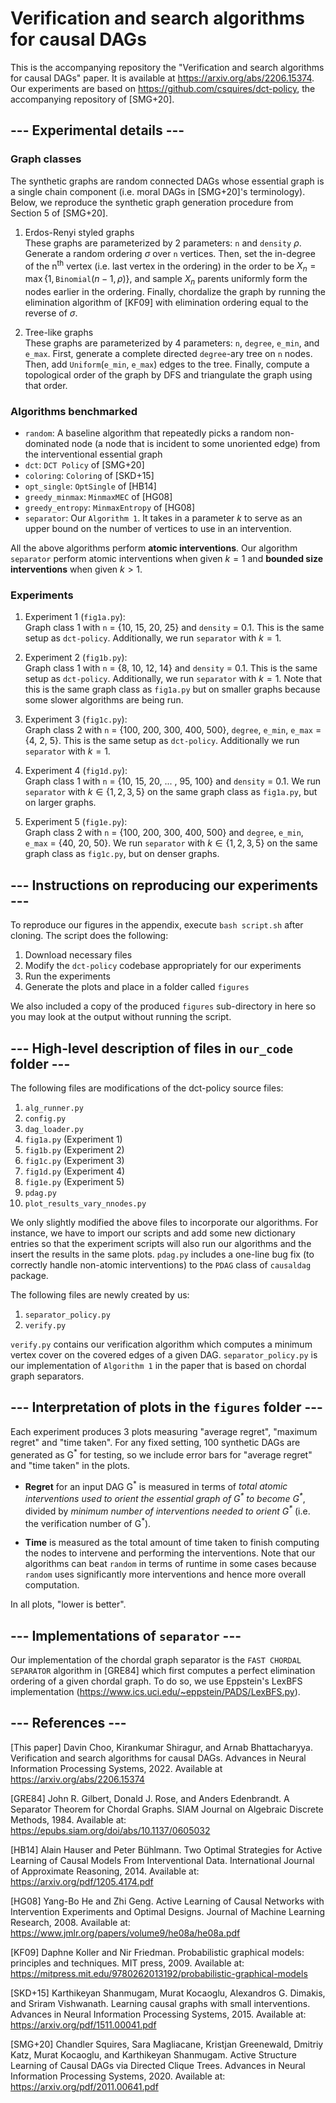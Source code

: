 # Verification and search algorithms for causal DAGs

This is the accompanying repository the "Verification and search algorithms for causal DAGs" paper. It is available at https://arxiv.org/abs/2206.15374. Our experiments are based on https://github.com/csquires/dct-policy, the accompanying repository of [SMG+20].

## --- Experimental details ---

### Graph classes

The synthetic graphs are random connected DAGs whose essential graph is a single chain component (i.e. moral DAGs in [SMG+20]'s terminology). Below, we reproduce the synthetic graph generation procedure from Section 5 of [SMG+20].

1. Erdos-Renyi styled graphs  
These graphs are parameterized by 2 parameters: `n` and `density` $\rho$. Generate a random ordering $\sigma$ over `n` vertices. Then, set the in-degree of the n<sup>th</sup> vertex (i.e. last vertex in the ordering) in the order to be $X_n = \max\{1, \texttt{Binomial}(n-1, \rho)\}$, and sample $X_n$ parents uniformly form the nodes earlier in the ordering. Finally, chordalize the graph by running the elimination algorithm of [KF09] with elimination ordering equal to the reverse of $\sigma$.

2. Tree-like graphs  
These graphs are parameterized by 4 parameters: `n`, `degree`, `e_min`, and `e_max`. First, generate a complete directed `degree`-ary tree on `n` nodes. Then, add $\texttt{Uniform}$(`e_min`, `e_max`) edges to the tree. Finally, compute a topological order of the graph by DFS and triangulate the graph using that order.

### Algorithms benchmarked

- `random`: A baseline algorithm that repeatedly picks a random non-dominated node (a node that is incident to some unoriented edge) from the interventional essential graph
- `dct`: `DCT Policy` of [SMG+20]
- `coloring`: `Coloring` of [SKD+15]
- `opt_single`: `OptSingle` of [HB14]
- `greedy_minmax`: `MinmaxMEC` of [HG08]
- `greedy_entropy`: `MinmaxEntropy` of [HG08]
- `separator`: Our `Algorithm 1`. It takes in a parameter $k$ to serve as an upper bound on the number of vertices to use in an intervention.

All the above algorithms perform **atomic interventions**. Our algorithm `separator` perform atomic interventions when given $k=1$ and **bounded size interventions** when given $k > 1$.

### Experiments

1. Experiment 1 (`fig1a.py`):  
Graph class 1 with `n` = {10, 15, 20, 25} and `density` = 0.1. This is the same setup as `dct-policy`. Additionally, we run `separator` with $k = 1$. 

2. Experiment 2 (`fig1b.py`):  
Graph class 1 with `n` = {8, 10, 12, 14} and `density` = 0.1. This is the same setup as `dct-policy`. Additionally, we run `separator` with $k = 1$. Note that this is the same graph class as `fig1a.py` but on smaller graphs because some slower algorithms are being run. 

3. Experiment 3 (`fig1c.py`):  
Graph class 2 with `n` = {100, 200, 300, 400, 500}, `degree`, `e_min`, `e_max` = {4, 2, 5}. This is the same setup as `dct-policy`. Additionally we run `separator` with $k = 1$.

4. Experiment 4 (`fig1d.py`):  
Graph class 1 with `n` = {10, 15, 20, ... , 95, 100} and `density` = 0.1. We run `separator` with $k \in \{1,2,3,5\}$ on the same graph class as `fig1a.py`, but on larger graphs. 

5. Experiment 5 (`fig1e.py`):  
Graph class 2 with `n` = {100, 200, 300, 400, 500} and `degree`, `e_min`, `e_max` = {40, 20, 50}. We run `separator` with $k \in \{1,2,3,5\}$ on the same graph class as `fig1c.py`, but on denser graphs. 

## --- Instructions on reproducing our experiments ---

To reproduce our figures in the appendix, execute `bash script.sh` after cloning. The script does the following:
1) Download necessary files
2) Modify the `dct-policy` codebase appropriately for our experiments
3) Run the experiments
4) Generate the plots and place in a folder called `figures`

We also included a copy of the produced `figures` sub-directory in here so you may look at the output without running the script.

## --- High-level description of files in `our_code` folder ---

The following files are modifications of the dct-policy source files:
1) `alg_runner.py`
2) `config.py`
3) `dag_loader.py`
4) `fig1a.py` (Experiment 1)
5) `fig1b.py` (Experiment 2)
6) `fig1c.py` (Experiment 3)
7) `fig1d.py` (Experiment 4)
8) `fig1e.py` (Experiment 5)
8) `pdag.py`
9) `plot_results_vary_nnodes.py`

We only slightly modified the above files to incorporate our algorithms. For instance, we have to import our scripts and add some new dictionary entries so that the experiment scripts will also run our algorithms and the insert the results in the same plots. `pdag.py` includes a one-line bug fix (to correctly handle non-atomic interventions) to the `PDAG` class of `causaldag` package.

The following files are newly created by us:
1) `separator_policy.py`
2) `verify.py`

`verify.py` contains our verification algorithm which computes a minimum vertex cover on the covered edges of a given DAG. `separator_policy.py` is our implementation of `Algorithm 1` in the paper that is based on chordal graph separators.

## --- Interpretation of plots in the `figures` folder ---

Each experiment produces 3 plots measuring "average regret", "maximum regret" and "time taken". For any fixed setting, 100 synthetic DAGs are generated as G<sup>\*</sup> for testing, so we include error bars for "average regret" and "time taken" in the plots.

- **Regret** for an input DAG G<sup>\*</sup> is measured in terms of *total atomic interventions used to orient the essential graph of G<sup>\*</sup> to become G<sup>\*</sup>*, divided by *minimum number of interventions needed to orient G<sup>\*</sup>* (i.e. the verification number of G<sup>\*</sup>).

- **Time** is measured as the total amount of time taken to finish computing the nodes to intervene and performing the interventions. Note that our algorithms can beat `random` in terms of runtime in some cases because `random` uses significantly more interventions and hence more overall computation.

In all plots, "lower is better".

## --- Implementations of `separator` ---

Our implementation of the chordal graph separator is the `FAST CHORDAL SEPARATOR` algorithm in [GRE84] which first computes a perfect elimination ordering of a given chordal graph. To do so, we use Eppstein's LexBFS implementation (https://www.ics.uci.edu/~eppstein/PADS/LexBFS.py).

## --- References ---

[This paper] Davin Choo, Kirankumar Shiragur, and Arnab Bhattacharyya. Verification and search algorithms for causal DAGs. Advances in Neural Information Processing Systems, 2022. Available at https://arxiv.org/abs/2206.15374

[GRE84] John R. Gilbert, Donald J. Rose, and Anders Edenbrandt. A Separator Theorem for Chordal Graphs. SIAM Journal on Algebraic Discrete Methods, 1984. Available at: https://epubs.siam.org/doi/abs/10.1137/0605032

[HB14] Alain Hauser and Peter Bühlmann. Two Optimal Strategies for Active Learning of Causal Models From Interventional Data. International Journal of Approximate Reasoning, 2014. Available at: https://arxiv.org/pdf/1205.4174.pdf

[HG08] Yang-Bo He and Zhi Geng. Active Learning of Causal Networks with Intervention Experiments and Optimal Designs. Journal of Machine Learning Research, 2008. Available at: https://www.jmlr.org/papers/volume9/he08a/he08a.pdf

[KF09] Daphne Koller and Nir Friedman. Probabilistic graphical models: principles and techniques. MIT press, 2009. Available at: https://mitpress.mit.edu/9780262013192/probabilistic-graphical-models

[SKD+15] Karthikeyan Shanmugam, Murat Kocaoglu, Alexandros G. Dimakis, and Sriram Vishwanath. Learning causal graphs with small interventions. Advances in Neural Information Processing Systems, 2015. Available at: https://arxiv.org/pdf/1511.00041.pdf

[SMG+20] Chandler Squires, Sara Magliacane, Kristjan Greenewald, Dmitriy Katz, Murat Kocaoglu, and Karthikeyan Shanmugam. Active Structure Learning of Causal DAGs via Directed Clique Trees. Advances in Neural Information Processing Systems, 2020. Available at: https://arxiv.org/pdf/2011.00641.pdf
